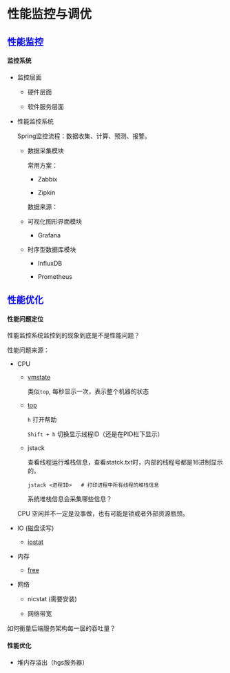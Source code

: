 # 性能监控与调优

## <font color="blue">性能监控</font>

#### 监控系统

+ 监控层面

    - 硬件层面
    
    - 软件服务层面

+ 性能监控系统

    Spring监控流程：数据收集、计算、预测、报警。

    - 数据采集模块
        
        常用方案：

        * Zabbix
        
        * Zipkin
        
        数据来源：
        
    - 可视化图形界面模块
        
        * Grafana
        
    - 时序型数据库模块
        
        * InfluxDB
        
        * Prometheus    
        
## <font color="blue">性能优化</font>

#### 性能问题定位

性能监控系统监控到的现象到底是不是性能问题？

性能问题来源：  

+ CPU

    - [vmstate](http://www.man7.org/linux/man-pages/man8/vmstat.8.html)
        
        类似`top`, 每秒显示一次，表示整个机器的状态
    
    - [top](http://man7.org/linux/man-pages/man1/top.1.html)
        
        `h` 打开帮助
    
        `Shift + h` 切换显示线程ID（还是在PID栏下显示） 
    
    - jstack
    
        查看线程运行堆栈信息，查看statck.txt时，内部的线程号都是16进制显示的。
        ```
        jstack <进程ID>   # 打印进程中所有线程的堆栈信息
        ```
        
        系统堆栈信息会采集哪些信息？

    CPU 空闲并不一定是没事做，也有可能是锁或者外部资源瓶颈。
    
+ IO (磁盘读写)

    - [iostat](http://www.man7.org/linux/man-pages/man1/iostat.1.html)

+ 内存

    - [free](http://www.man7.org/linux/man-pages/man1/free.1.html)

+ 网络

    - nicstat (需要安装)

    - 网络带宽
    
如何衡量后端服务架构每一层的吞吐量？

#### 性能优化

+ 堆内存溢出（hgs服务器）
